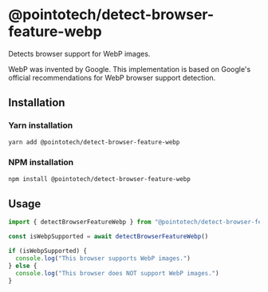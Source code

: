 # @pointotech/detect-browser-feature-webp

Detects browser support for WebP images.

WebP was invented by Google. This implementation is based on Google's official recommendations for WebP browser support detection.

## Installation

### Yarn installation

```bash
yarn add @pointotech/detect-browser-feature-webp
```

### NPM installation

```bash
npm install @pointotech/detect-browser-feature-webp
```

## Usage

```typescript
import { detectBrowserFeatureWebp } from "@pointotech/detect-browser-feature-webp"

const isWebpSupported = await detectBrowserFeatureWebp()

if (isWebpSupported) {
  console.log("This browser supports WebP images.")
} else {
  console.log("This browser does NOT support WebP images.")
}
```
